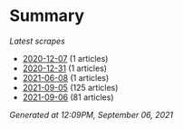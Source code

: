 # Summary
*Latest scrapes*
* [2020-12-07](https://github.com/nuuuwan/news_lk/blob/data/news_lk.2020-12-07.json) (1 articles)
* [2020-12-31](https://github.com/nuuuwan/news_lk/blob/data/news_lk.2020-12-31.json) (1 articles)
* [2021-06-08](https://github.com/nuuuwan/news_lk/blob/data/news_lk.2021-06-08.json) (1 articles)
* [2021-09-05](https://github.com/nuuuwan/news_lk/blob/data/news_lk.2021-09-05.json) (125 articles)
* [2021-09-06](https://github.com/nuuuwan/news_lk/blob/data/news_lk.2021-09-06.json) (81 articles)

*Generated at 12:09PM, September 06, 2021*